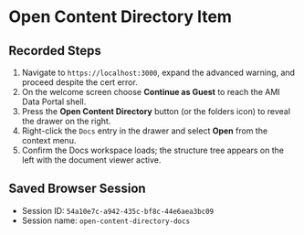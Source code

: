 # Open Content Directory Item

## Recorded Steps
1. Navigate to `https://localhost:3000`, expand the advanced warning, and proceed despite the cert error.
2. On the welcome screen choose **Continue as Guest** to reach the AMI Data Portal shell.
3. Press the **Open Content Directory** button (or the folders icon) to reveal the drawer on the right.
4. Right-click the `Docs` entry in the drawer and select **Open** from the context menu.
5. Confirm the Docs workspace loads; the structure tree appears on the left with the document viewer active.

## Saved Browser Session
- Session ID: `54a10e7c-a942-435c-bf8c-44e6aea3bc09`
- Session name: `open-content-directory-docs`
